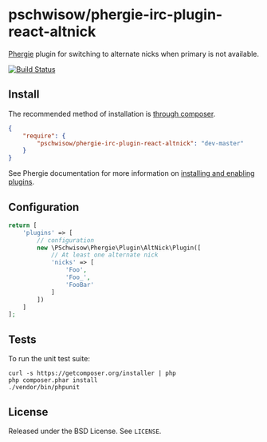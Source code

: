 # pschwisow/phergie-irc-plugin-react-altnick

[Phergie](http://github.com/phergie/phergie-irc-bot-react/) plugin for switching to alternate nicks when primary is not available.

[![Build Status](https://secure.travis-ci.org/PSchwisow/phergie-irc-plugin-react-altnick.png?branch=master)](http://travis-ci.org/PSchwisow/phergie-irc-plugin-react-altnick)

## Install

The recommended method of installation is [through composer](http://getcomposer.org).

```JSON
{
    "require": {
        "pschwisow/phergie-irc-plugin-react-altnick": "dev-master"
    }
}
```

See Phergie documentation for more information on
[installing and enabling plugins](https://github.com/phergie/phergie-irc-bot-react/wiki/Usage#plugins).

## Configuration

```php
return [
    'plugins' => [
        // configuration
        new \PSchwisow\Phergie\Plugin\AltNick\Plugin([
            // At least one alternate nick
            'nicks' => [
                'Foo',
                'Foo_',
                'FooBar'
            ]
        ])
    ]
];
```

## Tests

To run the unit test suite:

```
curl -s https://getcomposer.org/installer | php
php composer.phar install
./vendor/bin/phpunit
```

## License

Released under the BSD License. See `LICENSE`.
